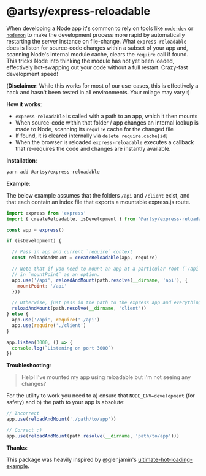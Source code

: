 # @artsy/express-reloadable

When developing a Node app it's common to rely on tools like [`node-dev`](https://github.com/fgnass/node-dev) or [`nodemon`](https://github.com/remy/nodemon) to make the development process more rapid by automatically restarting the server instance on file-change. What `express-reloadable` does is listen for source-code changes within a subset of your app and, scanning Node's internal module cache, clears the `require` call if found. This tricks Node into thinking the module has not yet been loaded, effectively hot-swapping out your code without a full restart. Crazy-fast development speed!

(**Disclaimer**: While this works for most of our use-cases, this is effectively a hack and hasn't been tested in all environments. Your milage may vary :)

**How it works**:
- `express-reloadable` is called with a path to an app, which it then mounts
- When source-code within that folder / app changes an internal lookup is made to Node, scanning its `require` cache for the changed file
- If found, it is cleared internally via `delete require.cache[id]`
- When the browser is reloaded `express-reloadable` executes a callback that re-requires the code and changes are instantly available.

**Installation**:

```sh
yarn add @artsy/express-reloadable
```

**Example**:

The below example assumes that the folders `/api` and `/client` exist, and that each contain an index file that exports a mountable express.js route.

```js
import express from 'express'
import { createReloadable, isDevelopment } from '@artsy/express-reloadable'

const app = express()

if (isDevelopment) {

  // Pass in app and current `require` context
  const reloadAndMount = createReloadable(app, require)

  // Note that if you need to mount an app at a particular root (`/api`), pass
  // in `mountPoint` as an option.
  app.use('/api', reloadAndMount(path.resolve(__dirname, 'api'), {
    mountPoint: '/api'
  }))

  // Otherwise, just pass in the path to the express app and everything is taken care of
  reloadAndMount(path.resolve(__dirname, 'client'))
} else {
  app.use('/api', require('./api')
  app.use(require('./client')
}

app.listen(3000, () => {
  console.log(`Listening on port 3000`)
})
```

**Troubleshooting**:

> Help! I've mounted my app using reloadable but I'm not seeing any changes?

For the utility to work you need to a) ensure that `NODE_ENV=development` (for safety) and b) the path to your app is absolute:

```js
// Incorrect
app.use(reloadAndMount('./path/to/app'))

// Correct :)
app.use(reloadAndMount(path.resolve(__dirname, 'path/to/app')))
```

**Thanks**:

This package was heavily inspired by @glenjamin's [ultimate-hot-loading-example](https://github.com/glenjamin/ultimate-hot-reloading-example).
